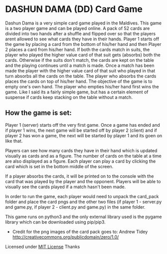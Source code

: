 # DASHUN DAMA (DD) Card Game

Dashun Dama is a very simple card game played in the Maldives.  This game is a two player game and can be played online.  A pack of 52 cards are divided into two hands after a shuffle and flipped over so that the players arent allowed to see what cards they have in their hands.  Player 1 starts off the game by placing a card from the bottom of his/her hand and then Player 2 places a card from his/her hand.  If both the cards match in suits, the player who played the higher value card of that suit gets (absorbs) both the cards.  Otherwise if the suits don't match, the cards are kept on the table and the playing continues until a match is made.  Once a match has been made the player with the higher value card of that suit who played in that turn absorbs all the cards on the table. The player who absorbs the cards places the cards on top of his/her hand. The objective of the game is to empty one's own hand.  The player who empties his/her hand first wins the game.  Like I said its a fairly simple game, but has a certain element of suspense if cards keep stacking on the table without a match. 

## How the game is set:

Player 1 (server) starts off the very first game.  Once a game has ended and if player 1 wins, the next game will be started off by player 2 (client) and if player 2 has won a game, the next will be started by player 1 and its goen on like that.

Players can see how many cards they have in their hand which is updated visually as cards and as a figure.  The number of cards on the table at a time are also displayed as a figure.  Each player can play a card by clicking the card which is set in the bottom middle of the screen.  

If a player absorbs the cards, it will be printed on to the console with the card that was played by the player and the opponent. Players will be able to visually see the cards played if a match hasn't been made.

In order to run the game, each player would need to unpack the card_pack folder and place the card pngs and the other two files (if player 1 - server.py and game.py, if player 2 - client.py and game.py) in the same folder.

This game runs on python3 and the only external library used is the pygame library which can be downloaded using pip/pip3.  

- Credit for the png images of the card pack goes to: Andrew Tidey http://creativecommons.org/publicdomain/zero/1.0/

Licensed under [MIT License](LICENSE) 
Thanks

